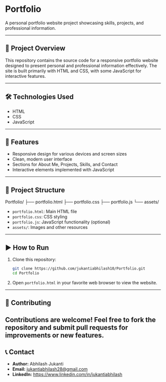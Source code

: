 # Portfolio

A personal portfolio website project showcasing skills, projects, and professional information.

---

## 📌 Project Overview

This repository contains the source code for a responsive portfolio website designed to present personal and professional information effectively. The site is built primarily with HTML and CSS, with some JavaScript for interactive features.

---

## 🛠 Technologies Used

- HTML  
- CSS  
- JavaScript  

---

## 🚀 Features

- Responsive design for various devices and screen sizes  
- Clean, modern user interface  
- Sections for About Me, Projects, Skills, and Contact  
- Interactive elements implemented with JavaScript  

---

## 📁 Project Structure

Portfolio/
├── portfolio.html
├── portfolio.css
├── portfolio.js
└── assets/

- `portfolio.html`: Main HTML file
- `portfolio.css`: CSS styling
- `portfolio.js`: JavaScript functionality (optional)
- `assets/`: Images and other resources

---

## ▶️ How to Run  

1. Clone this repository:  

   ```bash
   git clone https://github.com/jukantiabhilash10/Portfolio.git
   cd Portfolio

2. Open `portfolio.html` in your favorite web browser to view the website.

---

## 🤝 Contributing

Contributions are welcome! Feel free to fork the repository and submit pull requests for improvements or new features.
---

## 📞 Contact

- **Author:** Abhilash Jukanti  
- **Email:** jukantiabhilash28@gmail.com
- **LinkedIn:** https://www.linkedin.com/in/jukantiabhilash
